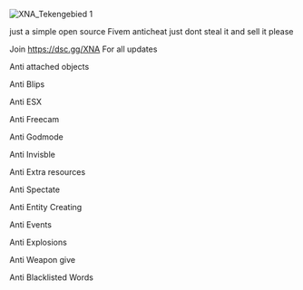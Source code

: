 ![XNA_Tekengebied 1](https://user-images.githubusercontent.com/46900190/144485923-6c5023f4-6182-4e2e-8a8d-342e62851106.png)

just a simple open source Fivem anticheat just dont steal it and sell it please

Join https://dsc.gg/XNA For all updates

Anti attached objects

Anti Blips

Anti ESX

Anti Freecam

Anti Godmode

Anti Invisble

Anti Extra resources

Anti Spectate

Anti Entity Creating

Anti Events

Anti Explosions

Anti Weapon give

Anti Blacklisted Words

